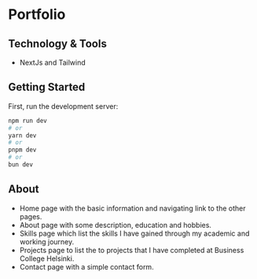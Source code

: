# Portfolio

## Technology & Tools
- NextJs and Tailwind

## Getting Started

First, run the development server:

```bash
npm run dev
# or
yarn dev
# or
pnpm dev
# or
bun dev
```

## About
- Home page with the basic information and navigating link to the other pages.
- About page with some description, education and hobbies.
- Skills page which list the skills I have gained through my academic and working journey.
- Projects page to list the to projects that I have completed at Business College Helsinki.
- Contact page with a simple contact form.


